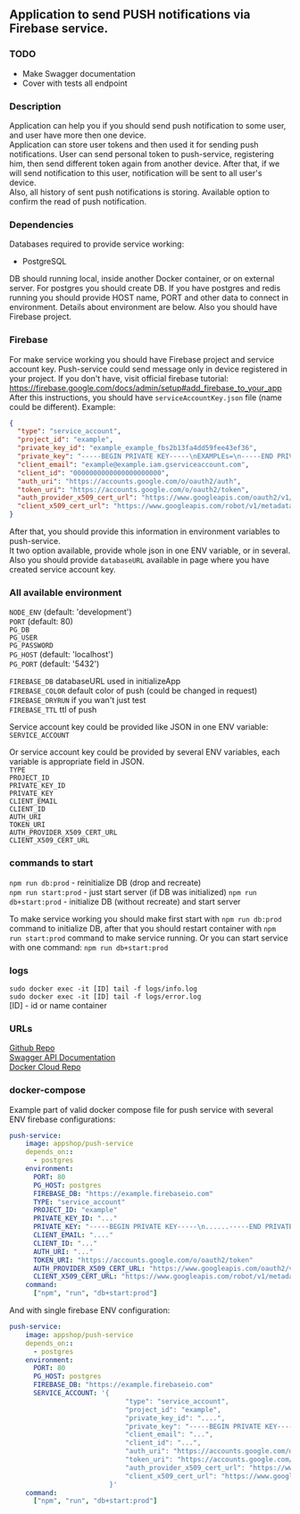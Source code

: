 ## Application to send PUSH notifications via Firebase service.
### TODO
- Make Swagger documentation
- Cover with tests all endpoint

### Description
Application can help you if you should send push notification to some user,
and user have more then one device.  
Application can store user tokens and then used it for sending push notifications.
User can send personal token to push-service, registering him, then send different token again 
from another device. After that, if we will send notification to this user, notification will be sent to all user's device.   
Also, all history of sent push notifications is storing.
Available option to confirm the read of push notification.

### Dependencies
Databases required to provide service working:

- PostgreSQL 

DB should running local, inside another Docker container, or on external server.
For postgres you should create DB.
If you have postgres and redis running you should provide HOST name, PORT and other data to connect in environment.
Details about environment are below.
Also you should have Firebase project.

### Firebase
For make service working you should have Firebase project and service account key. Push-service could send message only in device registered in your project.
If you don't have, visit official firebase tutorial:
https://firebase.google.com/docs/admin/setup#add_firebase_to_your_app
After this instructions, you should have ``` serviceAccountKey.json ``` file (name could be different).
Example:
```json
{
  "type": "service_account",
  "project_id": "example",
  "private_key_id": "example_example_fbs2b13fa4dd59fee43ef36",
  "private_key": "-----BEGIN PRIVATE KEY-----\nEXAMPLEs=\n-----END PRIVATE KEY-----\n",
  "client_email": "example@example.iam.gserviceaccount.com",
  "client_id": "0000000000000000000000",
  "auth_uri": "https://accounts.google.com/o/oauth2/auth",
  "token_uri": "https://accounts.google.com/o/oauth2/token",
  "auth_provider_x509_cert_url": "https://www.googleapis.com/oauth2/v1/certs",
  "client_x509_cert_url": "https://www.googleapis.com/robot/v1/metadata/x509/example.com"
}
```
After that, you should provide this information in environment variables to push-service.   
It two option available, provide whole json in one ENV variable, or in several.
Also you should provide ``` databaseURL ``` available in page where you have created service account key.
### All available environment
``` NODE_ENV ``` (default: 'development')  
``` PORT ``` (default: 80)   
``` PG_DB ```  
``` PG_USER ```  
``` PG_PASSWORD ```  
``` PG_HOST ``` (default: 'localhost')  
``` PG_PORT ``` (default: '5432')  

``` FIREBASE_DB ``` databaseURL used in initializeApp   
``` FIREBASE_COLOR ``` default color of push (could be changed in request)  
``` FIREBASE_DRYRUN ``` if you wan't just test  
``` FIREBASE_TTL ``` ttl of push  

Service account key could be provided like JSON in one ENV variable:  
``` SERVICE_ACCOUNT ``` 

Or service account key could be provided by several ENV variables, each variable is appropriate field in JSON.  
``` TYPE ```  
``` PROJECT_ID ```  
``` PRIVATE_KEY_ID ```  
``` PRIVATE_KEY ```  
``` CLIENT_EMAIL ```  
``` CLIENT_ID ```  
``` AUTH_URI ```  
``` TOKEN_URI ```  
``` AUTH_PROVIDER_X509_CERT_URL ```  
``` CLIENT_X509_CERT_URL ```  


### commands to start
``` npm run db:prod ``` - reinitialize DB (drop and recreate)   
``` npm run start:prod ``` - just start server (if DB was initialized) 
``` npm run db+start:prod ``` - initialize DB (without recreate) and start server  

To make service working you should make first start with ``` npm run db:prod ``` command to initialize DB, after that you should restart container with ```npm run start:prod``` command to make service running.
Or you can start service with one command: ``` npm run db+start:prod ```

### logs
``` sudo docker exec -it [ID] tail -f logs/info.log ```   
``` sudo docker exec -it [ID] tail -f logs/error.log ```    
[ID] - id or name container

### URLs
[Github Repo](https://github.com/AppDevelopmentShop/push-service/)  
[Swagger API Documentation](https://app.swaggerhub.com/apis/vaiol/push-service/)  
[Docker Cloud Repo](https://hub.docker.com/r/appshop/push-service/)  

### docker-compose
Example part of valid docker compose file for push service with several ENV firebase configurations:

```yml
push-service:
    image: appshop/push-service
    depends_on::
      - postgres
    environment:
      PORT: 80
      PG_HOST: postgres
      FIREBASE_DB: "https://example.firebaseio.com"
      TYPE: "service_account"
      PROJECT_ID: "example"
      PRIVATE_KEY_ID: "..."
      PRIVATE_KEY: "-----BEGIN PRIVATE KEY-----\n......-----END PRIVATE KEY-----\n"
      CLIENT_EMAIL: "...."
      CLIENT_ID: "..."
      AUTH_URI: "..."
      TOKEN_URI: "https://accounts.google.com/o/oauth2/token"
      AUTH_PROVIDER_X509_CERT_URL: "https://www.googleapis.com/oauth2/v1/certs"
      CLIENT_X509_CERT_URL: "https://www.googleapis.com/robot/v1/metadata/x509/firebase-adminsdk.com"
    command:
      ["npm", "run", "db+start:prod"]

```

And with single firebase ENV configuration:

```yml
push-service:
    image: appshop/push-service
    depends_on::
      - postgres
    environment:
      PORT: 80
      PG_HOST: postgres
      FIREBASE_DB: "https://example.firebaseio.com"
      SERVICE_ACCOUNT: '{
                             "type": "service_account",
                             "project_id": "example",
                             "private_key_id": "....",
                             "private_key": "-----BEGIN PRIVATE KEY-----\n....\n-----END PRIVATE KEY-----\n",
                             "client_email": "...",
                             "client_id": "...",
                             "auth_uri": "https://accounts.google.com/o/oauth2/auth",
                             "token_uri": "https://accounts.google.com/o/oauth2/token",
                             "auth_provider_x509_cert_url": "https://www.googleapis.com/oauth2/v1/certs",
                             "client_x509_cert_url": "https://www.googleapis.com/robot/v1/metadata/x509/firebase-adminsdk.iam.gserviceaccount.com"
                         }'
    command:
      ["npm", "run", "db+start:prod"]

```
